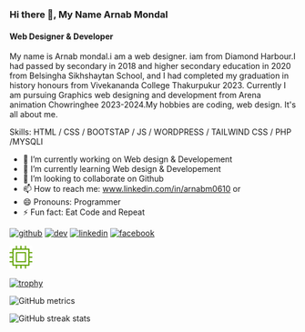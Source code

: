 ### Hi there 👋, My Name Arnab Mondal
#### Web Designer & Developer
My name is Arnab mondal.i am a web designer. iam from Diamond Harbour.I had passed by secondary in 2018 and higher secondary education in 2020 from Belsingha Sikhshaytan School, and I had completed my graduation in history honours from Vivekananda College Thakurpukur 2023.
Currently I am pursuing Graphics web designing and development from Arena animation Chowringhee 2023-2024.My hobbies are coding, web design.
It's all about me.

Skills: HTML /  CSS /  BOOTSTAP / JS / WORDPRESS / TAILWIND CSS / PHP /MYSQLI

- 🔭 I’m currently working on Web design & Developement 
- 🌱 I’m currently learning Web design & Developement 
- 👯 I’m looking to collaborate on Github 
- 📫 How to reach me: www.linkedin.com/in/arnabm0610 or  
- 😄 Pronouns: Programmer 
- ⚡ Fun fact: Eat Code and Repeat 


[<img src='https://cdn.jsdelivr.net/npm/simple-icons@3.0.1/icons/github.svg' alt='github' height='40'>](https://github.com/Arnab0610)  [<img src='https://cdn.jsdelivr.net/npm/simple-icons@3.0.1/icons/dev-dot-to.svg' alt='dev' height='40'>](https://dev.to/arnab_mondal_06)  [<img src='https://cdn.jsdelivr.net/npm/simple-icons@3.0.1/icons/linkedin.svg' alt='linkedin' height='40'>](https://www.linkedin.com/in/www.linkedin.com/in/arnabm0610/)  [<img src='https://cdn.jsdelivr.net/npm/simple-icons@3.0.1/icons/facebook.svg' alt='facebook' height='40'>](https://www.facebook.com/https://www.facebook.com/arnab.official03/)  

<a href='https://docs.github.com/en/developers'><img src='https://raw.githubusercontent.com/acervenky/animated-github-badges/master/assets/devbadge.gif' width='40' height='40'></a> 

[![trophy](https://github-profile-trophy.vercel.app/?username=Arnab0610)](https://github.com/ryo-ma/github-profile-trophy)

![GitHub metrics](https://metrics.lecoq.io/Arnab0610)  

![GitHub streak stats](https://streak-stats.demolab.com/?user=Arnab0610)  

